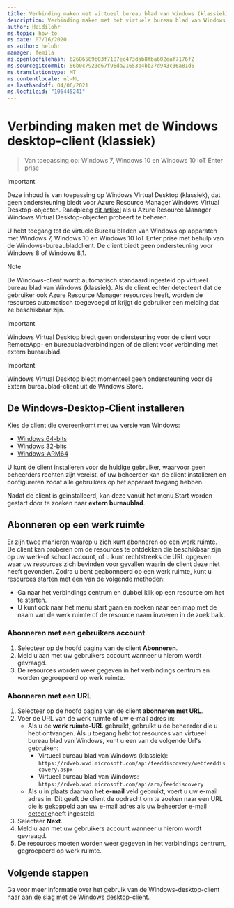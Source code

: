 ```yaml
---
title: Verbinding maken met virtueel bureau blad van Windows (klassiek) Windows 10 of 7-Azure
description: Verbinding maken met het virtuele bureau blad van Windows (klassiek) met behulp van de Windows-bureaubladclient.
author: Heidilohr
ms.topic: how-to
ms.date: 07/16/2020
ms.author: helohr
manager: femila
ms.openlocfilehash: 62686589b03f7187ec473dab8fba602eaf7176f2
ms.sourcegitcommit: 56b0c7923d67f96da21653b4bb37d943c36a81d6
ms.translationtype: MT
ms.contentlocale: nl-NL
ms.lasthandoff: 04/06/2021
ms.locfileid: "106445241"
---
```

# <a name="connect-with-the-windows-desktop-classic-client"></a>Verbinding maken met de Windows desktop-client (klassiek)

> Van toepassing op: Windows 7, Windows 10 en Windows 10 IoT Enter prise

>[!IMPORTANT]
>Deze inhoud is van toepassing op Windows Virtual Desktop (klassiek), dat geen ondersteuning biedt voor Azure Resource Manager Windows Virtual Desktop-objecten. Raadpleeg [dit artikel](../connect-windows-7-10.md) als u Azure Resource Manager Windows Virtual Desktop-objecten probeert te beheren.

U hebt toegang tot de virtuele Bureau bladen van Windows op apparaten met Windows 7, Windows 10 en Windows 10 IoT Enter prise met behulp van de Windows-bureaubladclient. De client biedt geen ondersteuning voor Windows 8 of Windows 8,1.

>[!NOTE]
>De Windows-client wordt automatisch standaard ingesteld op virtueel bureau blad van Windows (klassiek). Als de client echter detecteert dat de gebruiker ook Azure Resource Manager resources heeft, worden de resources automatisch toegevoegd of krijgt de gebruiker een melding dat ze beschikbaar zijn.

> [!IMPORTANT]
> Windows Virtual Desktop biedt geen ondersteuning voor de client voor RemoteApp- en bureaubladverbindingen of de client voor verbinding met extern bureaublad.

> [!IMPORTANT]
> Windows Virtual Desktop biedt momenteel geen ondersteuning voor de Extern bureaublad-client uit de Windows Store.

## <a name="install-the-windows-desktop-client"></a>De Windows-Desktop-Client installeren

Kies de client die overeenkomt met uw versie van Windows:

- [Windows 64-bits](https://go.microsoft.com/fwlink/?linkid=2068602)
- [Windows 32-bits](https://go.microsoft.com/fwlink/?linkid=2098960)
- [Windows-ARM64](https://go.microsoft.com/fwlink/?linkid=2098961)

U kunt de client installeren voor de huidige gebruiker, waarvoor geen beheerders rechten zijn vereist, of uw beheerder kan de client installeren en configureren zodat alle gebruikers op het apparaat toegang hebben.

Nadat de client is geïnstalleerd, kan deze vanuit het menu Start worden gestart door te zoeken naar **extern bureaublad**.

## <a name="subscribe-to-a-workspace"></a>Abonneren op een werk ruimte

Er zijn twee manieren waarop u zich kunt abonneren op een werk ruimte. De client kan proberen om de resources te ontdekken die beschikbaar zijn op uw werk-of school account, of u kunt rechtstreeks de URL opgeven waar uw resources zich bevinden voor gevallen waarin de client deze niet heeft gevonden. Zodra u bent geabonneerd op een werk ruimte, kunt u resources starten met een van de volgende methoden:

- Ga naar het verbindings centrum en dubbel klik op een resource om het te starten.
- U kunt ook naar het menu start gaan en zoeken naar een map met de naam van de werk ruimte of de resource naam invoeren in de zoek balk.

### <a name="subscribe-with-a-user-account"></a>Abonneren met een gebruikers account

1. Selecteer op de hoofd pagina van de client **Abonneren**.
2. Meld u aan met uw gebruikers account wanneer u hierom wordt gevraagd.
3. De resources worden weer gegeven in het verbindings centrum en worden gegroepeerd op werk ruimte.

### <a name="subscribe-with-a-url"></a>Abonneren met een URL

1. Selecteer op de hoofd pagina van de client **abonneren met URL**.
2. Voer de URL van de werk ruimte of uw e-mail adres in:
   - Als u de **werk ruimte-URL** gebruikt, gebruikt u de beheerder die u hebt ontvangen. Als u toegang hebt tot resources van virtueel bureau blad van Windows, kunt u een van de volgende Url's gebruiken:
     - Virtueel bureau blad van Windows (klassiek): `https://rdweb.wvd.microsoft.com/api/feeddiscovery/webfeeddiscovery.aspx`
     - Virtueel bureau blad van Windows: `https://rdweb.wvd.microsoft.com/api/arm/feeddiscovery`
   - Als u in plaats daarvan het **e-mail** veld gebruikt, voert u uw e-mail adres in. Dit geeft de client de opdracht om te zoeken naar een URL die is gekoppeld aan uw e-mail adres als uw beheerder [e-mail detectie](/windows-server/remote/remote-desktop-services/rds-email-discovery)heeft ingesteld.
3. Selecteer **Next**.
4. Meld u aan met uw gebruikers account wanneer u hierom wordt gevraagd.
5. De resources moeten worden weer gegeven in het verbindings centrum, gegroepeerd op werk ruimte.

## <a name="next-steps"></a>Volgende stappen

Ga voor meer informatie over het gebruik van de Windows-desktop-client naar [aan de slag met de Windows desktop-client](/windows-server/remote/remote-desktop-services/clients/windowsdesktop/).
